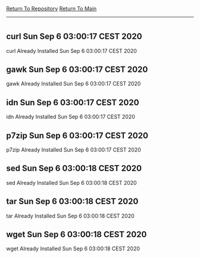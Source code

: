 [Return To Repository](https://github.com/bast69/piholeparser/)
[Return To Main](https://github.com/bast69/piholeparser/blob/master/RecentRunLogs/Mainlog.md)
____________________________________
# 
## curl Sun Sep  6 03:00:17 CEST 2020
curl Already Installed Sun Sep  6 03:00:17 CEST 2020
## gawk Sun Sep  6 03:00:17 CEST 2020
gawk Already Installed Sun Sep  6 03:00:17 CEST 2020
## idn Sun Sep  6 03:00:17 CEST 2020
idn Already Installed Sun Sep  6 03:00:17 CEST 2020
## p7zip Sun Sep  6 03:00:17 CEST 2020
p7zip Already Installed Sun Sep  6 03:00:17 CEST 2020
## sed Sun Sep  6 03:00:18 CEST 2020
sed Already Installed Sun Sep  6 03:00:18 CEST 2020
## tar Sun Sep  6 03:00:18 CEST 2020
tar Already Installed Sun Sep  6 03:00:18 CEST 2020
## wget Sun Sep  6 03:00:18 CEST 2020
wget Already Installed Sun Sep  6 03:00:18 CEST 2020
